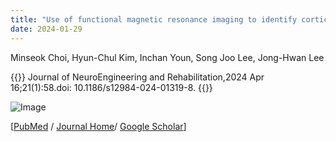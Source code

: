 ```yaml
---
title: "Use of functional magnetic resonance imaging to identify cortical loci for lower limb movements and their efficacy for individuals after stroke"
date: 2024-01-29
---
```


Minseok Choi, Hyun-Chul Kim, Inchan Youn, Song Joo Lee, Jong-Hwan Lee

{{<format bright-green>}}
Journal of NeuroEngineering and Rehabilitation,2024 Apr 16;21(1):58.doi: 10.1186/s12984-024-01319-8.
{{</format>}}

![Image](//bspl.korea.ac.kr/Board/Articles/2024/fig1_choi_etal_JNER_2024.png)

[[PubMed](https://pubmed.ncbi.nlm.nih.gov/38627779/) /
[Journal Home](https://link.springer.com/article/10.1186/s12984-024-01319-8)/
[Google Scholar](https://scholar.google.com/scholar?hl=en&as_sdt=0%2C22&q=Use+of+functional+magnetic+resonance+imaging+to+identify+cortical+loci+for+lower+limb+movements+and+their+efficacy+for+individuals+after+stroke&btnG=)]
